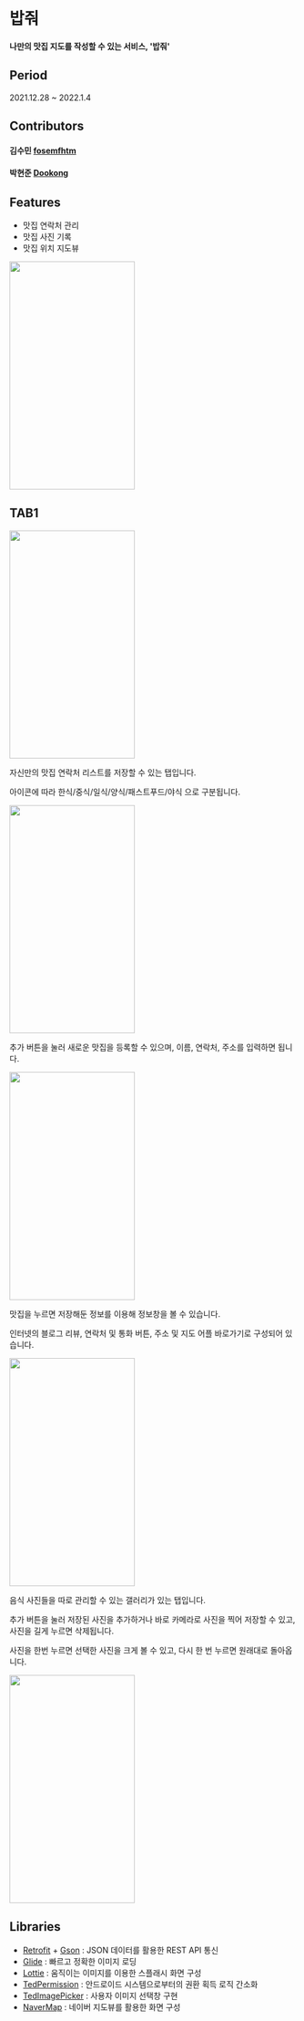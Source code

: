 # 밥줘

#### 나만의 맛집 지도를 작성할 수 있는 서비스, '밥줘'

## Period
2021.12.28 ~ 2022.1.4

## Contributors

#### 김수민 [fosemfhtm](https://github.com/fosemfhtm)
#### 박현준 [Dookong](https://github.com/Dookong)

## Features

- 맛집 연락처 관리
- 맛집 사진 기록
- 맛집 위치 지도뷰

<img src="https://user-images.githubusercontent.com/96766097/148050366-dc45074e-f735-4310-b299-7c92bbb726ac.jpg" width="220" height="400"/>

## TAB1
<img src="https://user-images.githubusercontent.com/96766097/148050453-a01d77af-ffbd-4800-8aed-48575e42944e.jpg" width="220" height="400"/>


자신만의 맛집 연락처 리스트를 저장할 수 있는 탭입니다.


아이콘에 따라 한식/중식/일식/양식/패스트푸드/야식 으로 구분됩니다.




<img src="https://user-images.githubusercontent.com/96766097/148053658-bd352fe6-24dd-45ab-a533-b5f4c112bde7.jpg" width="220" height="400"/>


추가 버튼을 눌러 새로운 맛집을 등록할 수 있으며, 이름, 연락처, 주소를 입력하면 됩니다.




<img src="https://user-images.githubusercontent.com/96766097/148050495-0f4903b3-e23f-40b0-95d3-7023bf5ac326.jpg" width="220" height="400"/>


맛집을 누르면 저장해둔 정보를 이용해 정보창을 볼 수 있습니다.

인터넷의 블로그 리뷰, 연락처 및 통화 버튼, 주소 및 지도 어플 바로가기로 구성되어 있습니다.




<img src="https://user-images.githubusercontent.com/96766097/148050519-a76de679-247d-4243-99e8-0eb1676848f3.jpg" width="220" height="400"/>


음식 사진들을 따로 관리할 수 있는 갤러리가 있는 탭입니다.

추가 버튼을 눌러 저장된 사진을 추가하거나 바로 카메라로 사진을 찍어 저장할 수 있고, 사진을 길게 누르면 삭제됩니다.

사진을 한번 누르면 선택한 사진을 크게 볼 수 있고, 다시 한 번 누르면 원래대로 돌아옵니다.

<img src="https://user-images.githubusercontent.com/96766097/148050534-b01f844e-e009-4b7c-ac10-81e47bc3ba4a.jpg" width="220" height="400"/>



## Libraries

- [Retrofit](https://square.github.io/retrofit/) + [Gson](https://github.com/google/gson) : JSON 데이터를 활용한 REST API 통신
- [Glide](https://github.com/bumptech/glide) : 빠르고 정확한 이미지 로딩
- [Lottie](https://github.com/airbnb/lottie-android) : 움직이는 이미지를 이용한 스플래시 화면 구성
- [TedPermission](https://github.com/ParkSangGwon/TedPermission) : 안드로이드 시스템으로부터의 권환 획득 로직 간소화
- [TedImagePicker](https://github.com/ParkSangGwon/TedImagePicker) : 사용자 이미지 선택창 구현
- [NaverMap](https://www.ncloud.com/product/applicationService/maps) : 네이버 지도뷰를 활용한 화면 구성
